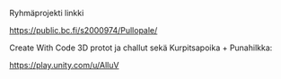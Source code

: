 Ryhmäprojekti linkki

https://public.bc.fi/s2000974/Pullopale/

Create With Code 3D protot ja challut sekä Kurpitsapoika + Punahilkka:

https://play.unity.com/u/AlluV
